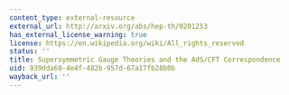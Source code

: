 ```yaml
---
content_type: external-resource
external_url: http://arxiv.org/abs/hep-th/0201253
has_external_license_warning: true
license: https://en.wikipedia.org/wiki/All_rights_reserved
status: ''
title: Supersymmetric Gauge Theories and the AdS/CFT Correspondence
uid: 939dda68-4e4f-482b-957d-67a17fb28b0b
wayback_url: ''
---
```

